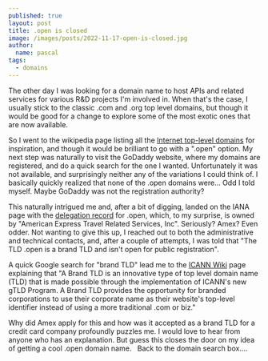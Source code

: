 ```yaml
---
published: true
layout: post
title: .open is closed
image: /images/posts/2022-11-17-open-is-closed.jpg
author:
  name: pascal
tags:
  - domains
---
```


The other day I was looking for a domain name to host APIs and related services for various R&D projects I'm involved in. When that's the case, I usually stick to the classic .com and .org top level domains, but though it would be good for a change to explore some of the most exotic ones that are now available.

So I went to the wikipedia page listing all the [Internet top-level domains](https://en.wikipedia.org/wiki/List_of_Internet_top-level_domains) for inspiration, and though it would be brilliant to go with a ".open" option. My next step was naturally to visit the GoDaddy website, where my domains are registered, and do a quick search for the one I wanted. Unfortunately it was not available, and surprisingly neither any of the variations I could think of. I basically quickly realized that none of the .open domains were… Odd I told myself. Maybe GoDaddy was not the registration authority? 

This naturally intrigued me and, after a bit of digging, landed on the IANA page with the [delegation record](https://www.iana.org/domains/root/db/open.html) for .open, which, to my surprise, is owned by "American Express Travel Related Services, Inc". Seriously? Amex? Even odder. Not wanting to give this up, I reached out to both the administrative and technical contacts, and, after a couple of attempts, I was told that "The TLD .open is a brand TLD and isn't open for public registration". 

A quick Google search for "brand TLD" lead me to the [ICANN Wiki](https://icannwiki.org/Brand_TLD) page explaining that "A Brand TLD is an innovative type of top level domain name (TLD) that is made possible through the implementation of ICANN's new gTLD Program. A Brand TLD provides the opportunity for branded corporations to use their corporate name as their website's top-level identifier instead of using a more traditional .com or biz."

Why did Amex apply for this and how was it accepted as a brand TLD for a credit card company profoundly puzzles me. I would love to hear from anyone who has an explanation. But guess this closes the door on my idea of getting a cool .open domain name.
 
Back to the domain search box….